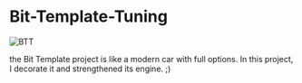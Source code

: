 # Bit-Template-Tuning
![BTT](https://user-images.githubusercontent.com/62190682/180059660-e85d5696-c52f-4839-9dfb-61b253c56fec.jpg)

the Bit Template project is like a modern car with full options.
In this project, I decorate it and strengthened its engine. ;)
